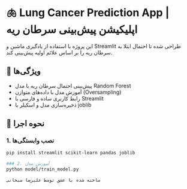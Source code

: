 # 🫁 Lung Cancer Prediction App | اپلیکیشن پیش‌بینی سرطان ریه

این پروژه با استفاده از یادگیری ماشین و Streamlit طراحی شده تا احتمال ابتلا به سرطان ریه را بر اساس علائم اولیه پیش‌بینی کند.

## 📌 ویژگی‌ها
- پیش‌بینی احتمال سرطان ریه با مدل Random Forest
- آموزش مدل با داده‌های متوازن (Oversampling)
- رابط کاربری ساده و فارسی با Streamlit
- ذخیره‌سازی مدل و اسکیلر با joblib

## 🚀 نحوه اجرا

### 1. نصب وابستگی‌ها
```bash
pip install streamlit scikit-learn pandas joblib

### 2. آموزش مدل
python model/train_model.py

ساخته شده با عشق توسط علیرضا سبحانی
